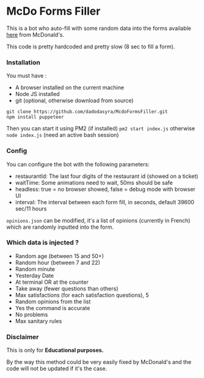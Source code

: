 # McDo Forms Filler

This is a bot who auto-fill with some random data into the forms available [here](https://survey2.medallia.eu/?hellomcdo) from McDonald's.

This code is pretty hardcoded and pretty slow (8 sec to fill a form).

### Installation

You must have :
- A browser installed on the current machine
- Node JS installed
- git (optional, otherwise download from source)

```
git clone https://github.com/dadodasyra/McdoFormsFiller.git
npm install puppeteer
```
Then you can start it using PM2 (if installed) `pm2 start index.js` otherwise `node index.js` (need an active bash session)

### Config
You can configure the bot with the following parameters:
- restaurantId: The last four digits of the restaurant id (showed on a ticket)
- waitTime: Some animations need to wait, 50ms should be safe
- headless: true = no browser showed, false = debug mode with browser UI
- interval: The interval between each form fill, in seconds, default 39600 sec/11 hours

`opinions.json` can be modified, it's a list of opinions (currently in French) which are randomly inputted into the form.

### Which data is injected ?
- Random age (between 15 and 50+)
- Random hour (between 7 and 22)
- Random minute
- Yesterday Date
- At terminal OR at the counter
- Take away (fewer questions than others)
- Max satisfactions (for each satisfaction questions), 5
- Random opinions from the list
- Yes the command is accurate
- No problems
- Max sanitary rules

### Disclaimer
This is only for **Educational purposes.**

By the way this method could be very easily fixed by McDonald's and the code will not be updated if it's the case.